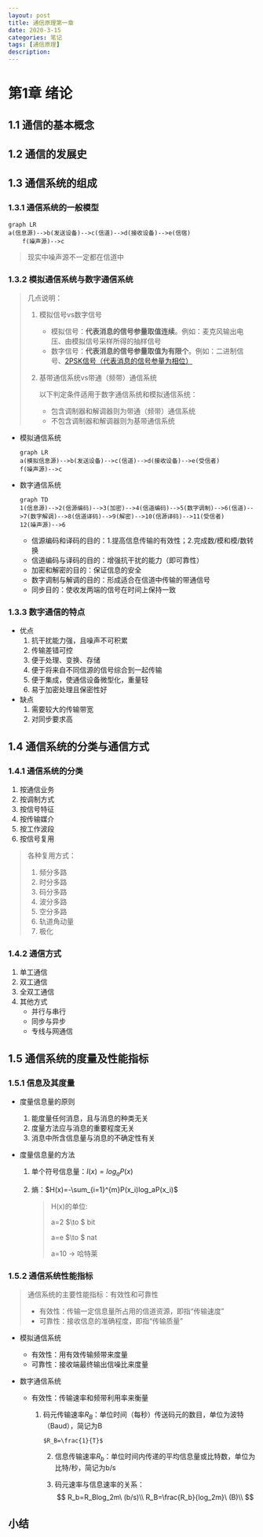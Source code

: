 ```yaml
---
layout: post
title: 通信原理第一章
date: 2020-3-15
categories: 笔记
tags: [通信原理]
description: 
---
```

# 第1章  绪论

## 1.1 通信的基本概念

## 1.2 通信的发展史

## 1.3 通信系统的组成

### 1.3.1 通信系统的一般模型

```mermaid
graph LR
a(信息源)-->b(发送设备)-->c(信道)-->d(接收设备)-->e(信宿)
    f(噪声源)-->c
```


> 现实中噪声源不一定都在信道中




### 1.3.2 模拟通信系统与数字通信系统

> 几点说明：
>
> 1. 模拟信号vs数字信号
>    - 模拟信号：**代表消息的信号参量取值连续**。例如：麦克风输出电压、由模拟信号采样所得的抽样信号
>    - 数字信号：**代表消息的信号参量取值为有限个**。例如：二进制信号、[2PSK信号（代表消息的信号参量为相位）]([http://image.baidu.com/search/detail?ct=503316480&z=0&ipn=d&word=2PSK%E4%BF%A1%E5%8F%B7&step_word=&hs=2&pn=1&spn=0&di=13860&pi=0&rn=1&tn=baiduimagedetail&is=0%2C0&istype=2&ie=utf-8&oe=utf-8&in=&cl=2&lm=-1&st=-1&cs=730214525%2C787302250&os=3242772133%2C1359087311&simid=3417125613%2C222725427&adpicid=0&lpn=0&ln=307&fr=&fmq=1584259163036_R&fm=result&ic=&s=undefined&hd=&latest=&copyright=&se=&sme=&tab=0&width=&height=&face=undefined&ist=&jit=&cg=&bdtype=0&oriquery=&objurl=http%3A%2F%2Fgss0.baidu.com%2F-vo3dSag_xI4khGko9WTAnF6hhy%2Fzhidao%2Fpic%2Fitem%2F2cf5e0fe9925bc31d97d21365edf8db1cb13707f.jpg&fromurl=ippr_z2C%24qAzdH3FAzdH3Fzit1w5_z%26e3Bkwt17_z%26e3Bv54AzdH3Fq7jfpt5gAzdH3F99cmambc0_z%26e3Bip4s&gsm=2&rpstart=0&rpnum=0&islist=&querylist=&force=undefined](http://image.baidu.com/search/detail?ct=503316480&z=0&ipn=d&word=2PSK信号&step_word=&hs=2&pn=1&spn=0&di=13860&pi=0&rn=1&tn=baiduimagedetail&is=0%2C0&istype=2&ie=utf-8&oe=utf-8&in=&cl=2&lm=-1&st=-1&cs=730214525%2C787302250&os=3242772133%2C1359087311&simid=3417125613%2C222725427&adpicid=0&lpn=0&ln=307&fr=&fmq=1584259163036_R&fm=result&ic=&s=undefined&hd=&latest=&copyright=&se=&sme=&tab=0&width=&height=&face=undefined&ist=&jit=&cg=&bdtype=0&oriquery=&objurl=http%3A%2F%2Fgss0.baidu.com%2F-vo3dSag_xI4khGko9WTAnF6hhy%2Fzhidao%2Fpic%2Fitem%2F2cf5e0fe9925bc31d97d21365edf8db1cb13707f.jpg&fromurl=ippr_z2C%24qAzdH3FAzdH3Fzit1w5_z%26e3Bkwt17_z%26e3Bv54AzdH3Fq7jfpt5gAzdH3F99cmambc0_z%26e3Bip4s&gsm=2&rpstart=0&rpnum=0&islist=&querylist=&force=undefined))
>    
> 2. 基带通信系统vs带通（频带）通信系统
>
>    以下判定条件适用于数字通信系统和模拟通信系统：
>
>    - 包含调制器和解调器则为带通（频带）通信系统
>    - 不包含调制器和解调器则为基带通信系统
- 模拟通信系统

    ```mermaid
    graph LR
    a(模拟信息源)-->b(发送设备)-->c(信道)-->d(接收设备)-->e(受信者) 
    f(噪声源)-->c
    ```
- 数字通信系统
    ```mermaid
    graph TD
    1(信息源)-->2(信源编码)-->3(加密)-->4(信道编码)-->5(数字调制)-->6(信道)-->7(数字解调)-->8(信道译码)-->9(解密)-->10(信源译码)-->11(受信者)
    12(噪声源)-->6
    ```
    - 信源编码和译码的目的：1.提高信息传输的有效性；2.完成数/模和模/数转换
    - 信道编码与译码的目的：增强抗干扰的能力（即可靠性）
    - 加密和解密的目的：保证信息的安全
    - 数字调制与解调的目的：形成适合在信道中传输的带通信号
    - 同步目的：使收发两端的信号在时间上保持一致
### 1.3.3 数字通信的特点

- 优点
  1. 抗干扰能力强，且噪声不可积累
  2. 传输差错可控
  3. 便于处理、变换、存储
  4. 便于将来自不同信源的信号综合到一起传输
  5. 便于集成，使通信设备微型化，重量轻
  6. 易于加密处理且保密性好
- 缺点
  1. 需要较大的传输带宽
  2. 对同步要求高


## 1.4 通信系统的分类与通信方式

### 1.4.1 通信系统的分类

1. 按通信业务
2. 按调制方式
3. 按信号特征
4. 按传输媒介
5. 按工作波段
6. 按信号复用

> 各种复用方式：
>
> 1. 频分多路
> 2. 时分多路
> 3. 码分多路
> 4. 波分多路
> 5. 空分多路
> 6. 轨道角动量
> 7. 极化

### 1.4.2 通信方式

1. 单工通信
2. 双工通信
3. 全双工通信
4. 其他方式
   - 并行与串行
   - 同步与异步
   - 专线与网通信

## 1.5 通信系统的度量及性能指标

### 1.5.1 信息及其度量

- 度量信息量的原则

  1. 能度量任何消息，且与消息的种类无关
  2. 度量方法应与消息的重要程度无关
  3. 消息中所含信息量与消息的不确定性有关

- 度量信息量的方法

  1. 单个符号信息量：$I(x)=log_aP(x)$

  2. 熵：$H(x)=-\sum_{i=1}^{m}P(x_i)log_aP(x_i)$

     > H(x)的单位:
     >
     > a=2 $\to $ bit
     >
     > a=e $\to $ nat
     >
     > a=10 $\to$ 哈特莱

### 1.5.2 通信系统性能指标

> 通信系统的主要性能指标：有效性和可靠性
>
> - 有效性：传输一定信息量所占用的信道资源，即指“传输速度”
> - 可靠性：接收信息的准确程度，即指“传输质量”

- 模拟通信系统

  - 有效性：用有效传输频带来度量
  - 可靠性：接收端最终输出信噪比来度量

- 数字通信系统

  - 有效性：传输速率和频带利用率来衡量

    1. 码元传输速率$R_B$：单位时间（每秒）传送码元的数目，单位为波特（Baud），简记为B

		   $R_B=\frac{1}{T}$
		
		2. 信息传输速率$R_b$：单位时间内传递的平均信息量或比特数，单位为比特/秒，简记为b/s
		
		3. 码元速率与信息速率的关系：
		   $$
		   R_b=R_Blog_2m\ (b/s)\\
		   R_B=\frac{R_b}{log_2m}\ (B)\\
		   $$
		   
		
		   
		
		

## 小结

